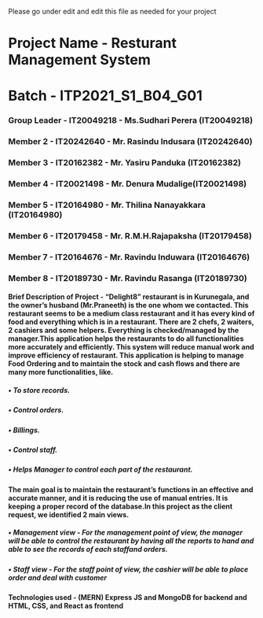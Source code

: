 Please go under edit and edit this file as needed for your project

# Project Name - Resturant Management System
# Batch - ITP2021_S1_B04_G01
### Group Leader - IT20049218 - Ms.Sudhari Perera (IT20049218)
### Member 2 - IT20242640 - Mr. Rasindu Indusara (IT20242640)
### Member 3 - IT20162382 - Mr. Yasiru Panduka (IT20162382) 
### Member 4 - IT20021498 - Mr. Denura Mudalige(IT20021498) 
### Member 5 - IT20164980 - Mr. Thilina Nanayakkara (IT20164980)
### Member 6 - IT20179458 - Mr. R.M.H.Rajapaksha (IT20179458)
### Member 7 - IT20164676 - Mr. Ravindu Induwara (IT20164676)
### Member 8 - IT20189730 - Mr. Ravindu Rasanga (IT20189730)


#### Brief Description of Project - “Delight8” restaurant is in Kurunegala, and the owner’s husband (Mr.Praneeth) is the one whom we contacted. This restaurant seems to be a medium class restaurant and it has every kind of food and everything which is in a restaurant. There are 2 chefs, 2 waiters, 2 cashiers and some helpers. Everything is checked/managed by the manager.This application helps the restaurants to do all functionalities more accurately and efficiently. This system will reduce manual work and improve efficiency of restaurant. This application is helping to manage Food Ordering and to maintain the stock and cash flows and there are many more functionalities, like.
##### • To store records.
##### • Control orders.
##### • Billings.
##### • Control staff.
##### • Helps Manager to control each part of the restaurant.
#### The main goal is to maintain the restaurant’s functions in an effective and accurate manner, and it is reducing the use of manual entries. It is keeping a proper record of the database.In this project as the client request, we identified 2 main views. 
##### • Management view - For the management point of view, the manager will be able to control the restaurant by having all the reports to hand and able to see the records of each staffand orders.
##### • Staff view - For the staff point of view, the cashier will be able to place order and deal with customer


#### Technologies used - (MERN) Express JS and MongoDB for backend and HTML, CSS, and React as frontend




